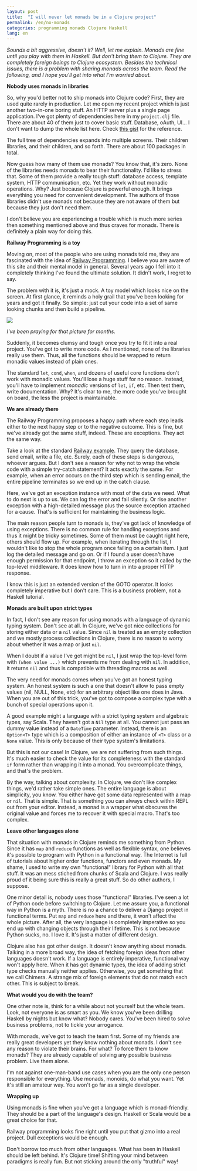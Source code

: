 ```yaml
---
layout: post
title:  "I will never let monads be in a Clojure project"
permalink: /en/no-monads
categories: programming monads Clojure Haskell
lang: en
---
```


*Sounds a bit aggressive, doesn't it? Well, let me explain. Monads are fine
until you play with them in Haskell. But don't bring them to Clojure. They are
completely foreign beings to Clojure ecosystem. Besides the technical issues,
there is a problem with sharing monads across the team. Read the following, and
I hope you'll get into what I'm worried about.*


**Nobody uses monads in libraries**

[gist]:https://gist.github.com/igrishaev/a0de14d135924434ae3c243e3d111780

So, why you'd better not to ship monads into Clojure code? First, they are used
quite rarely in production. Let me open my recent project which is just another
two-in-one boring stuff. An HTTP server plus a single page application. I've got
plenty of dependencies here in my `project.clj` file. There are about 40 of them
just to cover basic stuff. Database, oAuth, UI... I don't want to dump the whole
list here. Check [this gist][gist] for the reference.

The full tree of dependencies expands into multiple screens. Their children
libraries, and their children, and so forth. There are about 100 packages in
total.

Now guess how many of them use monads? You know that, it's zero. None of the
libraries needs monads to bear their functionality. I'd like to stress
that. Some of them provide a really tough stuff: database access, template
system, HTTP communication, etc. Yet they work without monadic operations. Why?
Just because Clojure is powerful enough. It brings everything you need for
convenient development. The authors of those libraries didn't use monads not
because they are not aware of them but because they just don't need them.

I don't believe you are experiencing a trouble which is much more series then
something mentioned above and thus craves for monads. There is definitely a
plain way for doing this.


**Railway Programming is a toy**

[rop]:https://fsharpforfunandprofit.com/rop/

Moving on, most of the people who are using monads told me, they are fascinated
with the idea of [Railway Programming][rop]. I believe you are aware of this site
and their mental model in general. Several years ago I fell into it completely
thinking I've found the ultimate solution. It didn't work, I regret to say.

The problem with it is, it's just a mock. A toy model which looks nice on the
screen. At first glance, it reminds a holy grail that you've been looking for
years and got it finally. So simple: just cut your code into a set of same
looking chunks and then build a pipeline.

[rop-pic]:https://user-images.githubusercontent.com/1059232/49207523-36026180-f3c6-11e8-92ae-cbd6a011f728.png

![][rop-pic]

*I've been praying for that picture for months.*

Suddenly, it becomes clumsy and tough once you try to fit it into a real
project. You've got to write more code. As I mentioned, none of the libraries
really use them. Thus, all the functions should be wrapped to return monadic
values instead of plain ones.

The standard `let`, `cond`, `when`, and dozens of useful core functions don't
work with monadic values. You'll lose a huge stuff for no reason. Instead,
you'll have to implement *monadic* versions of `let`, `if`, etc. Then test them,
write documentation. Why? It's clear to me, the more code you've brought on
board, the less the project is maintainable.


**We are already there**

The Railway Programming proposes a happy path where each step leads either to
the next happy step or to the negative outcome. This is fine, but we've already
got the same stuff, indeed. These are exceptions. They act the same way.

[rop-sample]:https://fsharpforfunandprofit.com/posts/recipe-part2/

Take a look at the standard [Railway example][rop-sample]. They query the
database, send email, write a file, etc. Surely, each of these steps is
dangerous, whoever argues. But I don't see a reason for why not to wrap the
whole code with a simple try-catch statement? It acts exactly the same. For
example, when an error occurs on the third step which is sending email, the
entire pipeline terminates so we end up in the catch clause.

Here, we've got an exception instance with most of the data we need. What to do
next is up to us. We can log the error and fail silently. Or rise another
exception with a high-detailed message plus the source exception attached for a
cause. That's is sufficient for maintaining the business logic.

The main reason people turn to monads is, they've got lack of knowledge of using
exceptions. There is no common rule for handling exceptions and thus it might be
tricky sometimes. Some of them must be caught right here, others should flow
up. For example, when iterating through the list, I wouldn't like to stop the
whole program once failing on a certain item. I just log the detailed message
and go on. Or if I found a user doesn't have enough permission for that
endpoint, I throw an exception so it called by the top-level middleware. It does
know how to turn in into a proper HTTP response.

I know this is just an extended version of the GOTO operator. It looks
completely imperative but I don't care. This is a business problem, not a
Haskell tutorial.


**Monads are built upon strict types**

In fact, I don't see any reason for using monads with a language of dynamic
typing system. Don't see at all. In Clojure, we've got nice collections for
storing either data or a `nil` value. Since `nil` is treated as an empty
collection and we mostly process collections in Clojure, there is no reason to
worry about whether it was a map or just `nil`.

When I doubt if a value I've got might be `nil`, I just wrap the top-level form
with `(when value ...)` which prevents me from dealing with `nil`. In addition,
it returns `nil` and thus is compatible with threading macros as well.

The very need for monads comes when you've got an honest typing system. An
honest system is such a one that doesn't allow to pass empty values (nil, NULL,
None, etc) for an arbitrary object like one does in Java. When you are out of
this trick, you've got to compose a complex type with a bunch of special
operations upon it.

A good example might a language with a strict typing system and algebraic types,
say Scala. They haven't got a `Nil` type at all. You cannot just pass an dummy
value instead of a `DateTime` parameter. Instead, there is an `Option<T>` type
which is a composition of either an instance of `<T>` class or a `None`
value. This is only because of their type system's limitations.

But this is not our case! In Clojure, we are not suffering from such
things. It's much easier to check the value for its completeness with the
standard `if` form rather than wrapping it into a monad. You overcomplicate
things, and that's the problem.

By the way, talking about complexity. In Clojure, we don't like complex things,
we'd rather take simple ones. The entire language is about simplicity, you
know. You either have got some data represented with a map or `nil`. That is
simple. That is something you can always check within REPL out from your
editor. Instead, a monad is a wrapper what obscures the original value and
forces me to recover it with special macro. That's too complex.


**Leave other languages alone**

That situation with monads in Clojure reminds me something from Python. Since it
has `map` and `reduce` functions as well as flexible syntax, one believes it's
possible to program with Python in a functional way. The Internet is full of
tutorials about higher order functions, functors and even monads. My shame, I
used to write my own "functional" library for Python with all that stuff. It was
an mess stiched from chunks of Scala and Clojure. I was really proud of it being
sure this is really a great stuff. So do other authors, I suppose.

One minor detail is, nobody uses those "functional" libraries. I've seen a lot
of Python code before switching to Clojure. Let me assure you, a functional way
in Python is a myth. There is no a chance to deliver a Django project in
functional terms. Put `map` and `reduce` here and there, it won't affect the
whole picture. After all, the very language is completely imperative so you end
up with changing objects through their lifetime. This is not because Python
sucks, no. I love it. It's just a matter of different design.

Clojure also has got other design. It doesn't know anything about
monads. Talking in a more broad way, the idea of fetching foreign ideas from
other languages doesn't work. If a language is entirely imperative, functional
way won't apply here. When it has got dynamic types, the idea of adding strict
type checks manually neither applies. Otherwise, you get something that we call
Chimera. A strange mix of foreign elements that do not match each other. This is
subject to break.


**What would you do with the team?**

One other note is, think for a while about not yourself but the whole
team. Look, not everyone is as smart as you. We know you've been drilling
Haskell by nights but know what? Nobody cares. You've been hired to solve
business problems, not to tickle your arrogance.

With monads, we've got to teach the team first. Some of my friends are really
great developers yet they know nothing about monads. I don't see any reason to
violate their brains. For what? To force them to know monads? They are already
capable of solving any possible business problem. Live them alone.

I'm not against one-man-band use cases when you are the only one person
responsible for everything. Use monads, monoids, do what you want. Yet it's
still an amateur way. You won't go far as a single developer.


**Wrapping up**

Using monads is fine when you've got a language which is monad-friendly. They
should be a part of the language's design. Haskell or Scala would be a great
choice for that.

Railway programming looks fine right until you put that gizmo into a real
project. Dull exceptions would be enough.

Don't borrow too much from other languages. What has been in Haskell should be
left behind. It's Clojure time! Shifting your mind between paradigms is really
fun. But not sticking around the only "truthful" way!
